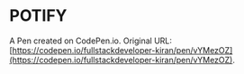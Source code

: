 # POTIFY

A Pen created on CodePen.io. Original URL: [https://codepen.io/fullstackdeveloper-kiran/pen/vYMezOZ](https://codepen.io/fullstackdeveloper-kiran/pen/vYMezOZ).

